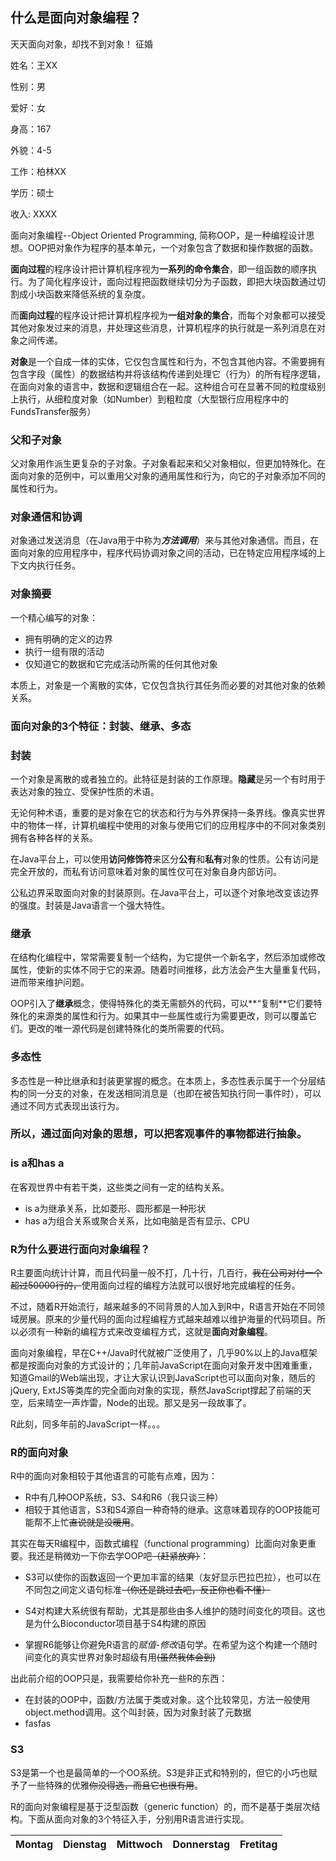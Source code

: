 ## 什么是面向对象编程？
天天面向对象，却找不到对象！
征婚

姓名：王XX

性别：男

爱好：女

身高：167

外貌：4-5

工作：柏林XX

学历：硕士

收入: XXXX

面向对象编程--Object Oriented Programming, 简称OOP，是一种编程设计思想。OOP把对象作为程序的基本单元，一个对象包含了数据和操作数据的函数。

**面向过程**的程序设计把计算机程序视为**一系列的命令集合**，即一组函数的顺序执行。为了简化程序设计，面向过程把函数继续切分为子函数，即把大块函数通过切割成小块函数来降低系统的复杂度。

而**面向过程**的程序设计把计算机程序视为**一组对象的集合**，而每个对象都可以接受其他对象发过来的消息，并处理这些消息，计算机程序的执行就是一系列消息在对象之间传递。

**对象**是一个自成一体的实体，它仅包含属性和行为，不包含其他内容。不需要拥有包含字段（属性）的数据结构并将该结构传递到处理它（行为）的所有程序逻辑，在面向对象的语言中，数据和逻辑组合在一起。这种组合可在显著不同的粒度级别上执行，从细粒度对象（如Number）到粗粒度（大型银行应用程序中的FundsTransfer服务）

### 父和子对象
父对象用作派生更复杂的子对象。子对象看起来和父对象相似，但更加特殊化。在面向对象的范例中，可以重用父对象的通用属性和行为，向它的子对象添加不同的属性和行为。

### 对象通信和协调
对象通过发送消息（在Java用于中称为***方法调用***）来与其他对象通信。而且，在面向对象的应用程序中，程序代码协调对象之间的活动，已在特定应用程序域的上下文内执行任务。

### 对象摘要
一个精心编写的对象：

+ 拥有明确的定义的边界
+ 执行一组有限的活动
+ 仅知道它的数据和它完成活动所需的任何其他对象

本质上，对象是一个离散的实体，它仅包含执行其任务而必要的对其他对象的依赖关系。


### 面向对象的3个特征：封装、继承、多态

### 封装

一个对象是离散的或者独立的。此特征是封装的工作原理。**隐藏**是另一个有时用于表达对象的独立、受保护性质的术语。

无论何种术语，重要的是对象在它的状态和行为与外界保持一条界线。像真实世界中的物体一样，计算机编程中使用的对象与使用它们的应用程序中的不同对象类别拥有各种各样的关系。

在Java平台上，可以使用**访问修饰符**来区分**公有**和**私有**对象的性质。公有访问是完全开放的，而私有访问意味着对象的属性仅可在对象自身内部访问。

公私边界采取面向对象的封装原则。在Java平台上，可以逐个对象地改变该边界的强度。封装是Java语言一个强大特性。

### 继承
在结构化编程中，常常需要复制一个结构，为它提供一个新名字，然后添加或修改属性，使新的实体不同于它的来源。随着时间推移，此方法会产生大量重复代码，进而带来维护问题。

OOP引入了**继承**概念，使得特殊化的类无需额外的代码，可以**“复制**它们要特殊化的来源类的属性和行为。如果其中一些属性或行为需要更改，则可以覆盖它们。更改的唯一源代码是创建特殊化的类所需要的代码。

### 多态性

多态性是一种比继承和封装更掌握的概念。在本质上，多态性表示属于一个分层结构的同一分支的对象，在发送相同消息是（也即在被告知执行同一事件时），可以通过不同方式表现出该行为。

### 所以，通过面向对象的思想，可以把客观事件的事物都进行抽象。

### is a和has a

在客观世界中有若干类，这些类之间有一定的结构关系。

+ is a为继承关系，比如菱形、圆形都是一种形状
+ has a为组合关系或聚合关系，比如电脑是否有显示、CPU

### R为什么要进行面向对象编程？

R主要面向统计计算，而且代码量一般不打，几十行，几百行，~~我在公司对付一个超过50000行的，~~使用面向过程的编程方法就可以很好地完成编程的任务。

不过，随着R开始流行，越来越多的不同背景的人加入到R中，R语言开始在不同领域房展。原来的少量代码的面向过程编程方式越来越难以维护海量的代码项目。所以必须有一种新的编程方式来改变编程方式，这就是**面向对象编程**。


面向对象编程，早在C++/Java时代就被广泛使用了，几乎90%以上的Java框架都是按面向对象的方式设计的；几年前JavaScript在面向对象开发中困难重重，知道Gmail的Web端出现，才让大家认识到JavaScript也可以面向对象，随后的jQuery, ExtJS等类库的完全面向对象的实现，蔡然JavaScript撑起了前端的天空，后来晴空一声炸雷，Node的出现。那又是另一段故事了。

R此刻，同多年前的JavaScript一样。。。

### R的面向对象

R中的面向对象相较于其他语言的可能有点难，因为：
 
+ R中有几种OOP系统，S3、S4和R6（我只谈三种）
+ 相较于其他语言，S3和S4源自一种奇特的继承。这意味着现存的OOP技能可能帮不上忙~~直说就是没暖用~~。

其实在每天R编程中，函数式编程（functional programming）比面向对象更重要。我还是稍微劝一下你去学OOP吧~~（赶紧放弃）~~：


+ S3可以使你的函数返回一个更加丰富的结果（友好显示巴拉巴拉），也可以在不同包之间定义语句标准~~（你还是跳过去吧，反正你也看不懂）~~

+ S4对构建大系统很有帮助，尤其是那些由多人维护的随时间变化的项目。这也是为什么Bioconductor项目基于S4构建的原因
+ 掌握R6能够让你避免R语言的*赋值-修改*语句学。在希望为这个构建一个随时间变化的真实世界对象时超级有用~~(虽然我体会到)~~


出此前介绍的OOP只是，我需要给你补充一些R的东西：

+ 在封装的OOP中，函数/方法属于类或对象。这个比较常见，方法一般使用object.method调用。这个叫封装，因为对象封装了元数据
+ fasfas


### S3

S3是第一个也是最简单的一个OO系统。S3是非正式和特别的，但它的小巧也赋予了一些特殊的优雅~~你没得选，而且它也很有用~~。





R的面向对象编程是基于泛型函数（generic function）的，而不是基于类层次结构。下面从面向对象的3个特征入手，分别用R语言进行实现。


Montag  | Dienstag | Mittwoch| Donnerstag | Fretitag
 :---:  | :----:   | :---:   | :---:    | :---:
 
 
    
